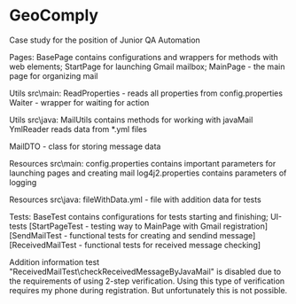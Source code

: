 # GeoComply 
Case study for the position of Junior QA Automation

Pages:
BasePage contains configurations and wrappers for methods with web elements; 
StartPage for launching Gmail mailbox; 
MainPage - the main page for organizing mail

Utils src\main:
ReadProperties - reads all properties from config.properties
Waiter - wrapper for waiting for action

Utils src\java:
MailUtils contains methods for working with javaMail
YmlReader reads data from *.yml files

MailDTO - class for storing message data

Resources src\main:
config.properties contains important parameters for launching pages and creating mail
log4j2.properties contains parameters of logging

Resources src\java:
fileWithData.yml - file with addition data for tests

Tests:
BaseTest contains configurations for tests starting and finishing; 
UI-tests
[StartPageTest - testing way to MainPage with Gmail registration]
[SendMailTest - functional tests for creating and sendind message]
[ReceivedMailTest - functional tests for received message checking]

Addition information
test "ReceivedMailTest\checkReceivedMessageByJavaMail" is disabled due to the requirements of using 2-step verification. 
Using this type of verification requires my phone during registration. But unfortunately this is not possible. 